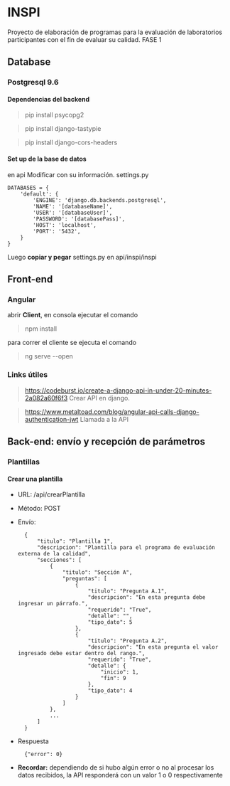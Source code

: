 # INSPI
Proyecto de elaboración de programas para la evaluación de laboratorios participantes con el fin de evaluar su calidad.
FASE 1

## Database
### Postgresql 9.6

#### Dependencias del backend

> pip install psycopg2

> pip install django-tastypie

> pip install django-cors-headers

#### Set up de la base de datos
en api
Modificar con su información. settings.py
	        
	DATABASES = {
		'default': {
		    'ENGINE': 'django.db.backends.postgresql',
		    'NAME': '[databaseName]',
		    'USER': '[databaseUser]',
		    'PASSWORD': '[databasePass]',
		    'HOST': 'localhost',
		    'PORT': '5432',
		}
	}

Luego **copiar y pegar** settings.py en api/inspi/inspi

## Front-end
### Angular

abrir **Client**, en consola ejecutar el comando
> npm install

para correr el cliente se ejecuta el comando 
> ng serve --open

### Links útiles
> https://codeburst.io/create-a-django-api-in-under-20-minutes-2a082a60f6f3 Crear API en django.

> https://www.metaltoad.com/blog/angular-api-calls-django-authentication-jwt Llamada a la API

## Back-end: envío y recepción de parámetros
### Plantillas
#### Crear una plantilla
* URL: /api/crearPlantilla
* Método: POST
* Envío:

		{
			"titulo": "Plantilla 1",
			"descripcion": "Plantilla para el programa de evaluación externa de la calidad",
			"secciones": [
				{
					"titulo": "Sección A",
					"preguntas": [
						{
							"titulo": "Pregunta A.1",
							"descripcion": "En esta pregunta debe ingresar un párrafo.",
							"requerido": "True",
							"detalle": "",
							"tipo_dato": 5
						},
						{
							"titulo": "Pregunta A.2",
							"descripcion": "En esta pregunta el valor ingresado debe estar dentro del rango.",
							"requerido": "True",
							"detalle": {
								"inicio": 1,
								"fin": 9
							},
							"tipo_dato": 4
						}
					]
				},
				...
			]
		}
* Respuesta
		
		{"error": 0}
* **Recordar:** dependiendo de si hubo algún error o no al procesar los datos recibidos, la API responderá con un valor 1 o 0 respectivamente